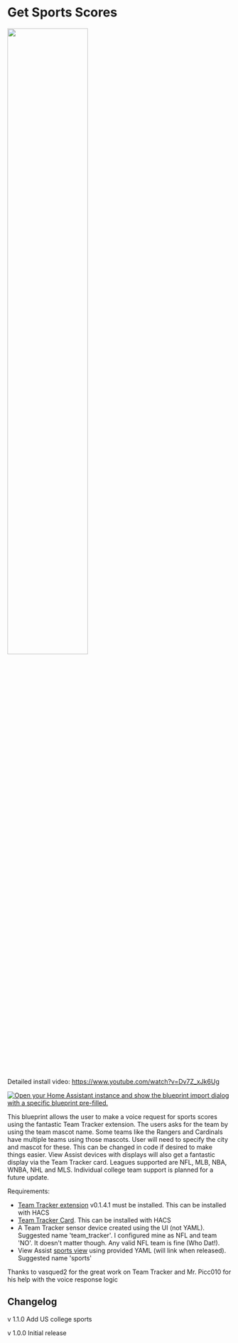 # Get Sports Scores

<a href="https://www.youtube.com/watch?v=Dv7Z_xJk6Ug"><img src="https://img.youtube.com/vi/Dv7Z_xJk6Ug/mqdefault.jpg" width="60%"></a>

Detailed install video:
https://www.youtube.com/watch?v=Dv7Z_xJk6Ug



[![Open your Home Assistant instance and show the blueprint import dialog with a specific blueprint pre-filled.](https://my.home-assistant.io/badges/blueprint_import.svg)](https://my.home-assistant.io/redirect/blueprint_import/?blueprint_url=https%3A%2F%2Fraw.githubusercontent.com%2Fdinki%2FView-Assist%2Fmain%2FView_Assist_custom_sentences%2FGet_Sports_Scores%2Fblueprint-getsportsscores.yaml)


This blueprint allows the user to make a voice request for sports scores using the fantastic Team Tracker extension.  The users asks for the team by using the team mascot
name.  Some teams like the Rangers and Cardinals have multiple teams using those mascots.  User will need to specify the city and mascot for these.  This can be changed in code
if desired to make things easier.  View Assist devices with displays will also get a fantastic display via the Team Tracker card.  Leagues supported are NFL, MLB, NBA, WNBA, NHL and MLS.  Individual college team support is planned for a future update.


Requirements:
  * [Team Tracker extension](https://github.com/vasqued2/ha-teamtracker) v0.1.4.1 must be installed.  This can be installed with HACS
  * [Team Tracker Card](https://github.com/vasqued2/ha-teamtracker-card).  This can be installed with HACS
  * A Team Tracker sensor device created using the UI (not YAML).  Suggested name 'team_tracker'.  I configured mine as NFL and team 'NO'.  It doesn't matter though.  Any valid NFL team is fine (Who Dat!).
  * View Assist [sports view](https://raw.githubusercontent.com/dinki/View-Assist/main/View%20Assist%20dashboard%20and%20views/views/sports/sports.yaml) using provided YAML (will link when released).  Suggested name 'sports'


Thanks to vasqued2 for the great work on Team Tracker and Mr. Picc010 for his help with the voice response logic


## Changelog

v 1.1.0 Add US college sports

v 1.0.0 Initial release

